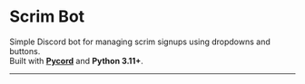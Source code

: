# Scrim Bot

Simple Discord bot for managing scrim signups using dropdowns and buttons.  
Built with **[Pycord](https://docs.pycord.dev/)** and **Python 3.11+**.

---

